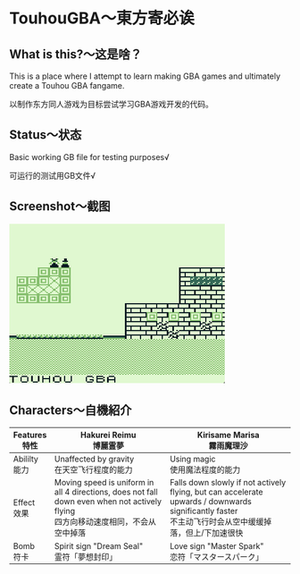 # TouhouGBA～東方寄必诶
## What is this?～这是啥？
This is a place where I attempt to learn making GBA games and ultimately create a Touhou GBA fangame.

以制作东方同人游戏为目标尝试学习GBA游戏开发的代码。
## Status～状态
Basic working GB file for testing purposes√

可运行的测试用GB文件√
## Screenshot～截图
![test.png](img/test.png)
## Characters～自機紹介
|Features<br/>特性|Hakurei Reimu<br/>博麗霊夢|Kirisame Marisa<br/>霧雨魔理沙|
|--------|-------------|---------------|
|Abililty<br/>能力|Unaffected by gravity<br/>在天空飞行程度的能力|Using magic<br/>使用魔法程度的能力|
|Effect<br/>效果|Moving speed is uniform in all 4 directions, does not fall down even when not actively flying<br/>四方向移动速度相同，不会从空中掉落|Falls down slowly if not actively flying, but can accelerate upwards / downwards significantly faster<br/>不主动飞行时会从空中缓缓掉落，但上/下加速很快|
|Bomb<br/>符卡|Spirit sign "Dream Seal"<br/>霊符「夢想封印」|Love sign "Master Spark"<br/>恋符「マスタースパーク」|